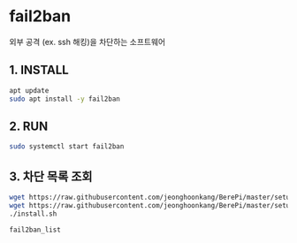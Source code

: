 # fail2ban

외부 공격 (ex. ssh 해킹)을 차단하는 소프트웨어



## 1. INSTALL

```bash
apt update
sudo apt install -y fail2ban
```



## 2. RUN

```bash
sudo systemctl start fail2ban
```



## 3. 차단 목록 조회

```bash
wget https://raw.githubusercontent.com/jeonghoonkang/BerePi/master/setup/fail2ban/fail2ban_listr/docker_compose.md
wget https://raw.githubusercontent.com/jeonghoonkang/BerePi/master/setup/fail2ban/install.sh
./install.sh
```



```bash
fail2ban_list
```


